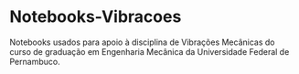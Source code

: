 # Notebooks-Vibracoes

Notebooks usados para apoio à disciplina de Vibrações Mecânicas do curso de graduação em Engenharia Mecânica da Universidade Federal de Pernambuco.
